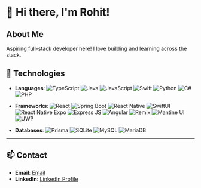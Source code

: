 # 👋 Hi there, I'm Rohit!

## About Me
Aspiring full-stack developer here! I love building and learning across the stack.

## 🚀 Technologies

- **Languages**: ![TypeScript](https://img.shields.io/badge/TypeScript-3178C6?logo=typescript&logoColor=white) ![Java](https://img.shields.io/badge/Java-007396?logo=java&logoColor=white) ![JavaScript](https://img.shields.io/badge/JavaScript-F7DF1E?logo=javascript&logoColor=black) ![Swift](https://img.shields.io/badge/Swift-FA7343?logo=swift&logoColor=white) ![Python](https://img.shields.io/badge/Python-3776AB?logo=python&logoColor=white) ![C#](https://img.shields.io/badge/C%23-239120?logo=csharp&logoColor=white) ![PHP](https://img.shields.io/badge/PHP-777BB4?logo=php&logoColor=white)
  
- **Frameworks**: ![React](https://img.shields.io/badge/React-61DAFB?logo=react&logoColor=black) ![Spring Boot](https://img.shields.io/badge/Spring_Boot-6DB33F?logo=spring&logoColor=white) ![React Native](https://img.shields.io/badge/React_Native-20232A?logo=react&logoColor=61DAFB) ![SwiftUI](https://img.shields.io/badge/SwiftUI-00BFFF?logo=swift&logoColor=white) ![React Native Expo](https://img.shields.io/badge/Expo-000020?logo=expo&logoColor=white) ![Express JS](https://img.shields.io/badge/Express.js-000000?logo=express&logoColor=fff&style=flat)  ![Angular](https://img.shields.io/badge/Angular-E23237?logo=angular&logoColor=white) ![Remix](https://img.shields.io/badge/Remix-6D28D9?logo=remix&logoColor=white) ![Mantine UI](https://img.shields.io/badge/Mantine_UI-2F8EFC?logo=mantine&logoColor=white) ![UWP](https://img.shields.io/badge/UWP-0078D7?logo=windows&logoColor=white)
  
- **Databases**: ![Prisma](https://img.shields.io/badge/Prisma-2D3748?logo=prisma&logoColor=white) ![SQLite](https://img.shields.io/badge/SQLite-003B57?logo=sqlite&logoColor=white) ![MySQL](https://img.shields.io/badge/MySQL-4479A1?logo=mysql&logoColor=white) ![MariaDB](https://img.shields.io/badge/MariaDB-003545?logo=mariadb&logoColor=white)

---

## 📫 Contact

- **Email**: [Email](mailto:verma.rohit.1203@gmail.com)
- **LinkedIn**: [LinkedIn Profile](https://www.linkedin.com/in/rohit-verma-6ba428314)
